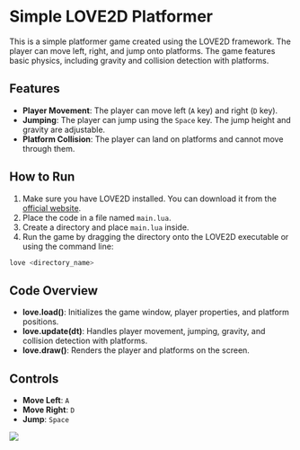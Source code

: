 
# Simple LOVE2D Platformer

This is a simple platformer game created using the LOVE2D framework. The player can move left, right, and jump onto platforms. The game features basic physics, including gravity and collision detection with platforms.

## Features
- **Player Movement**: The player can move left (`A` key) and right (`D` key).
- **Jumping**: The player can jump using the `Space` key. The jump height and gravity are adjustable.
- **Platform Collision**: The player can land on platforms and cannot move through them.

## How to Run
1. Make sure you have LOVE2D installed. You can download it from the [official website](https://love2d.org/).
2. Place the code in a file named `main.lua`.
3. Create a directory and place `main.lua` inside.
4. Run the game by dragging the directory onto the LOVE2D executable or using the command line:

```bash
love <directory_name>
```

## Code Overview
- **love.load()**: Initializes the game window, player properties, and platform positions.
- **love.update(dt)**: Handles player movement, jumping, gravity, and collision detection with platforms.
- **love.draw()**: Renders the player and platforms on the screen.

## Controls
- **Move Left**: `A`
- **Move Right**: `D`
- **Jump**: `Space`

![](jump_screenshot.JPG)
